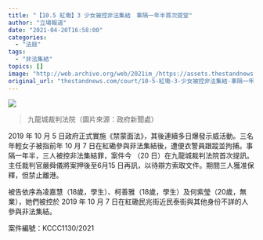 ```yaml
---
title: "【10.5 紅墈】3 少女被控非法集結　事隔一年半首次提堂"
author: "立場報道"
date: "2021-04-20T16:58:00"
categories:
  - "法庭"
tags:
  - "非法集結"
topics: []
image: "http://web.archive.org/web/2021im_/https://assets.thestandnews.com/media/photos/1158186_B0De2_NRXLFyQ.png"
original_url: "thestandnews.com/court/10-5-紅墈-3-少女被控非法集結-事隔一年半首次提堂"
---
```

![](http://web.archive.org/web/2021im_/https://assets.thestandnews.com/media/photos/1158186_B0De2_NRXLFyQ.png)
> 九龍城裁判法院（圖片來源：政府新聞處）

2019 年 10 月 5 日政府正式實施《禁蒙面法》，其後連續多日爆發示威活動。三名年輕女子被指前年 10 月 7 日在紅磡參與非法集結後，遭便衣警員跟蹤並拘捕。事隔一年半，三人被控非法集結罪，案件今 （20 日）在九龍城裁判法院首次提訊。主任裁判官嚴舜儀將案押後至6月15 日再訊，以待辯方索取文件。期間三人獲准保釋，但禁止離港。

被告依序為凌嘉慧（18歲，學生）、柯善雅（18歲，學生）及何紫瑩（20歲，無業），她們被控於 2019 年 10 月 7 日在紅磡民兆街近民泰街與其他身份不詳的人參與非法集結。

案件編號：KCCC1130/2021